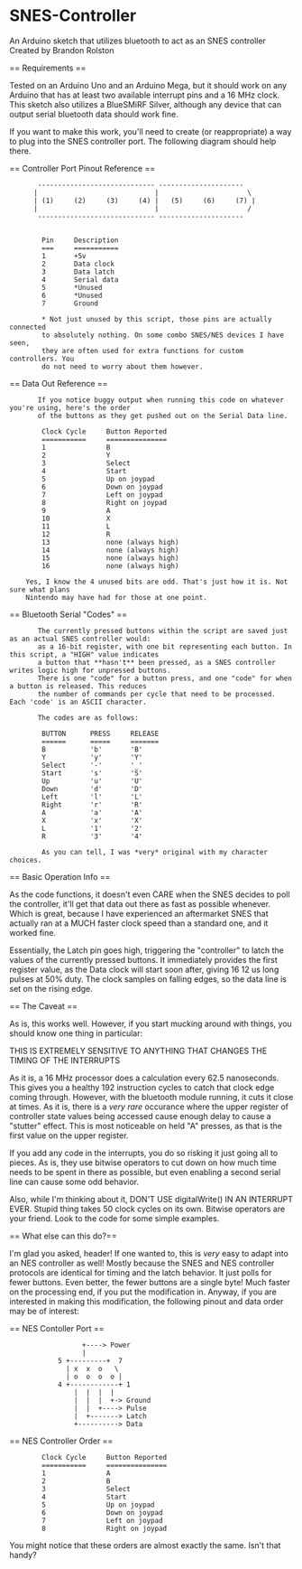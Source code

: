 # SNES-Controller
An Arduino sketch that utilizes bluetooth to act as an SNES controller
Created by Brandon Rolston

== Requirements ==

Tested on an Arduino Uno and an Arduino Mega, but it should work on any Arduino that
has at least two available interrupt pins and a 16 MHz clock. This sketch also utilizes a 
BlueSMiRF Silver, although any device that can output serial bluetooth data should work fine.

If you want to make this work, you'll need to create (or reappropriate) a way to plug into the SNES controller port.
The following diagram should help there.

== Controller Port Pinout Reference ==
```
       ----------------------------- ---------------------
      |                             |                      \
      | (1)     (2)     (3)     (4) |   (5)     (6)     (7) |
      |                             |                      /
       ----------------------------- ---------------------


        Pin     Description           
        ===     ===========            
        1       +5v                    
        2       Data clock           
        3       Data latch         
        4       Serial data       
        5       *Unused                   
        6       *Unused                
        7       Ground 
        
        * Not just unused by this script, those pins are actually connected
        to absolutely nothing. On some combo SNES/NES devices I have seen,
        they are often used for extra functions for custom controllers. You
        do not need to worry about them however.
```
       
== Data Out Reference ==
```
       If you notice buggy output when running this code on whatever you're using, here's the order
       of the buttons as they get pushed out on the Serial Data line.
       
        Clock Cycle     Button Reported
        ===========     ===============
        1               B
        2               Y
        3               Select
        4               Start
        5               Up on joypad
        6               Down on joypad
        7               Left on joypad
        8               Right on joypad
        9               A
        10              X
        11              L
        12              R
        13              none (always high)
        14              none (always high)
        15              none (always high)
        16              none (always high)
```
        Yes, I know the 4 unused bits are odd. That's just how it is. Not sure what plans
        Nintendo may have had for those at one point.
   
== Bluetooth Serial "Codes" ==
```
       The currently pressed buttons within the script are saved just as an actual SNES controller would:
       as a 16-bit register, with one bit representing each button. In this script, a "HIGH" value indicates
       a button that **hasn't** been pressed, as a SNES controller writes logic high for unpressed buttons.
       There is one "code" for a button press, and one "code" for when a button is released. This reduces
       the number of commands per cycle that need to be processed. Each 'code' is an ASCII character.
       
       The codes are as follows:
      
        BUTTON      PRESS     RELEASE       
        ======      =====     =======
        B           'b'       'B'
        Y           'y'       'Y'
        Select      '-'       '_'
        Start       's'       'S'
        Up          'u'       'U'
        Down        'd'       'D'
        Left        'l'       'L'
        Right       'r'       'R'
        A           'a'       'A'
        X           'x'       'X'
        L           '1'       '2'
        R           '3'       '4'
        
        As you can tell, I was *very* original with my character choices.
```
== Basic Operation Info ==

As the code functions, it doesn't even CARE when the SNES decides to poll the controller, it'll get that data
out there as fast as possible whenever. Which is great, because I have experienced an aftermarket SNES that
actually ran at a MUCH faster clock speed than a standard one, and it worked fine.

Essentially, the Latch pin goes high, triggering the "controller" to latch the values of the currently pressed
buttons. It immediately provides the first register value, as the Data clock will start soon after, giving 16 
12 us long pulses at 50% duty. The clock samples on falling edges, so the data line is set on the rising edge.

== The Caveat ==

As is, this works well. However, if you start mucking around with things, you should know one thing in particular:

THIS IS EXTREMELY SENSITIVE TO ANYTHING THAT CHANGES THE TIMING OF THE INTERRUPTS

As it is, a 16 MHz processor does a calculation every 62.5 nanoseconds. This gives you a healthy 192 instruction cycles
to catch that clock edge coming through. However, with the bluetooth module running, it cuts it close at times. As it is,
there is a *very rare* occurance where the upper register of controller state values being accessed cause enough delay
to cause a "stutter" effect. This is most noticeable on held "A" presses, as that is the first value on the upper register.

If you add any code in the interrupts, you do so risking it just going all to pieces. As is, they use bitwise operators
to cut down on how much time needs to be spent in there as possible, but even enabling a second serial line can cause
some odd behavior.

Also, while I'm thinking about it, DON'T USE digitalWrite() IN AN INTERRUPT EVER. Stupid thing takes 50 clock cycles on its
own. Bitwise operators are your friend. Look to the code for some simple examples.

== What else can this do?==

I'm glad you asked, header! If one wanted to, this is *very* easy to adapt into an NES controller as well! Mostly because
the SNES and NES controller protocols are identical for timing and the latch behavior. It just polls for fewer buttons.
Even better, the fewer buttons are a single byte! Much faster on the processing end, if you put the modification in.
Anyway, if you are interested in making this modification, the following pinout and data order may be of interest:

== NES Contoller Port == 
```
                  +----> Power
                  |
            5 +---------+  7    
              | x  x  o   \     
              | o  o  o  o |    
            4 +------------+ 1  
                |  |  |  |
                |  |  |  +-> Ground
                |  |  +----> Pulse
                |  +-------> Latch
                +----------> Data  
```
== NES Controller Order ==
```
        Clock Cycle     Button Reported
        ===========     ===============
        1               A
        2               B
        3               Select
        4               Start
        5               Up on joypad
        6               Down on joypad
        7               Left on joypad
        8               Right on joypad
```
You might notice that these orders are almost exactly the same. Isn't that handy?
